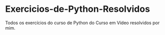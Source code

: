 # Exercicios-de-Python-Resolvidos
 Todos os exercícios do curso de Python do Curso em Vídeo resolvidos por mim.
